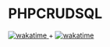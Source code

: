# PHPCRUDSQL

<a href="https://wakatime.com/badge/user/c3a59260-6cbc-4411-b50a-d04fc8bff545/project/018c3b33-f4f7-4491-a507-ec99f9a83389.svg">
  <img src="https://wakatime.com/badge/user/c3a59260-6cbc-4411-b50a-d04fc8bff545/project/018c3b33-f4f7-4491-a507-ec99f9a83389.svg" alt="wakatime">
</a>
<a>+</a>
<a href="https://wakatime.com/badge/user/c3a59260-6cbc-4411-b50a-d04fc8bff545/project/018c433e-9bf0-4a5a-a7b5-b0981f5e7e43.svg">
  <img src="https://wakatime.com/badge/user/c3a59260-6cbc-4411-b50a-d04fc8bff545/project/018c433e-9bf0-4a5a-a7b5-b0981f5e7e43.svg" alt="wakatime">
</a>
